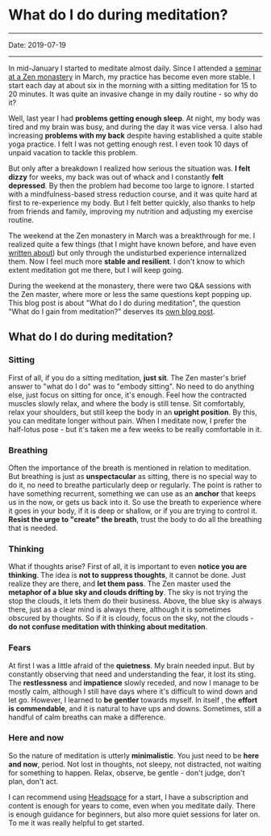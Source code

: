 # What do I do during meditation?
----

Date: 2019-07-19

----

In mid-January I started to meditate almost daily. Since I attended a [seminar at a Zen monastery](experiments/a-weekend-at-a-zen-monastery) in March, my practice has become even more stable. I start each day at about six in the morning with a sitting meditation for 15 to 20 minutes. It was quite an invasive change in my daily routine - so why do it?

Well, last year I had __problems getting enough sleep__. At night, my body was tired and my brain was busy, and during the day it was vice versa. I also had increasing __problems with my back__ despite having established a quite stable yoga practice. I felt I was not getting enough rest. I even took 10 days of unpaid vacation to tackle this problem.

But only after a breakdown I realized how serious the situation was. __I felt dizzy__ for weeks, my back was out of whack and I constantly __felt depressed__. By then the problem had become too large to ignore. I started with a mindfulness-based stress reduction course, and it was quite hard at first to re-experience my body. But I felt better quickly, also thanks to help from friends and family, improving my nutrition and adjusting my exercise routine.

The weekend at the Zen monastery in March was a breakthrough for me. I realized quite a few things (that I might have known before, and have even [written about](consciousness-a-very-short-introduction)) but only through the undisturbed experience internalized them. Now I feel much more __stable and resilient__. I don't know to which extent meditation got me there, but I will keep going.

During the weekend at the monastery, there were two Q&A sessions with the Zen master, where more or less the same questions kept popping up. This blog post is about "What do I do during meditation", the question "What do I gain from meditation?" deserves its [own blog post](what-do-i-gain-from-meditation).

## What do I do during meditation? ##

### Sitting ###

First of all, if you do a sitting meditation, __just sit__. The Zen master's brief answer to "what do I do" was to "embody sitting". No need to do anything else, just focus on sitting for once, it's enough. Feel how the contracted muscles slowly relax, and where the body is still tense. Sit comfortably, relax your shoulders, but still keep the body in an __upright position__. By this, you can meditate longer without pain. When I meditate now, I prefer the half-lotus pose - but it's taken me a few weeks to be really comfortable in it.

### Breathing ###

Often the importance of the breath is mentioned in relation to meditation. But breathing is just as __unspectacular__ as sitting, there is no special way to do it, no need to breathe particularly deep or regularly. The point is rather to have something recurrent, something we can use as an __anchor__ that keeps us in the now, or gets us back into it. So use the breath to experience where it goes in your body, if it is deep or shallow, or if you are trying to control it. __Resist the urge to "create" the breath__, trust the body to do all the breathing that is needed.

### Thinking ###

What if thoughts arise? First of all, it is important to even __notice you are thinking__. The idea is __not to suppress thoughts__, it cannot be done. Just realize they are there, and __let them pass__. The Zen master used the __metaphor of a blue sky and clouds drifting by__. The sky is not trying the stop the clouds, it lets them do their business. Above, the blue sky is always there, just as a clear mind is always there, although it is sometimes obscured by thoughts. So if it is cloudy, focus on the sky, not the clouds - __do not confuse meditation with thinking about meditation__.

### Fears ###

At first I was a little afraid of the __quietness__. My brain needed input. But by constantly observing that need and understanding the fear, it lost its sting. The __restlessness__ and __impatience__ slowly receded, and now I manage to be mostly calm, although I still have days where it's difficult to wind down and let go. However, I learned to __be gentler__ towards myself. In itself , the __effort is commendable__, and it is natural to have ups and downs. Sometimes, still a handful of calm breaths can make a difference.

### Here and now ###

So the nature of meditation is utterly __minimalistic__. You just need to be __here and now__, period. Not lost in thoughts, not sleepy, not distracted, not waiting for something to happen. Relax, observe, be gentle - don't judge, don't plan, don't act.

I can recommend using [Headspace](https://www.headspace.com/) for a start, I have a subscription and content is enough for years to come, even when you meditate daily. There is enough guidance for beginners, but also more quiet sessions for later on. To me it was really helpful to get started.